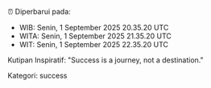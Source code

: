 ⏰ Diperbarui pada:
- WIB: Senin, 1 September 2025 20.35.20 UTC
- WITA: Senin, 1 September 2025 21.35.20 UTC
- WIT: Senin, 1 September 2025 22.35.20 UTC

Kutipan Inspiratif:
"Success is a journey, not a destination."


Kategori: success

